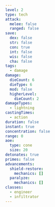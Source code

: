 ```yaml
---
level: 2
type: tech
attack:
  melee: false
  ranged: false
save:
  dex: false
  str: false
  con: true
  int: false
  wis: false
  cha: false
tags:
  - damage
damage:
  dieCount: 6
  dieType: 6
  mod: false
  higherLevel:
    dieCount: 2
damageTypes:
  - lightning
castingTimes:
  - action
duration: false
instant: true
concentration: false
range: 0
aoe:
  type: cone
  size: 20
detonates: true
primes: false
advancements:
  shield-restore:
    mechanics: []
  paralyze:
    mechanics: []
classes:
  - engineer
  - infiltrator
---
```

